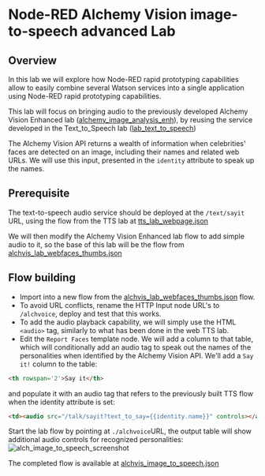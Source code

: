 # Node-RED Alchemy Vision image-to-speech advanced Lab
## Overview
In this lab we will explore how Node-RED rapid prototyping capabilities allow to easily combine several Watson services into a single application using Node-RED rapid prototyping capabilities.  

This lab will focus on bringing audio to the previously developed Alchemy Vision Enhanced lab ([alchemy_image_analysis_enh](/advanced_examples/alchemy_image_analysis_thumbs/README.md)), 
by reusing the service developed in the Text_to_Speech lab ([lab_text_to_speech](/basic_examples/text_to_speech/README.md))

The Alchemy Vision API returns a wealth of information when celebrities' faces are detected on an image, including their names and related web URLs. We will use this input, presented in the `identity` attribute to speak up the names.

## Prerequisite
The text-to-speech audio service should be deployed at the `/text/sayit` URL, using the flow from the TTS lab at [tts_lab_webpage.json](/basic_examples/text_to_speech/tts_lab_webpage.json)

We will then modify the Alchemy Vision Enhanced lab flow to add simple audio to it, so the base of this lab will be the flow from [alchvis_lab_webfaces_thumbs.json](/advanced_examples/alchemy_image_analysis_thumbs/alchvis_lab_webfaces_thumbs.json)

## Flow building
 - Import into a new flow from the [alchvis_lab_webfaces_thumbs.json](/advanced_examples/alchemy_image_analysis_thumbs/alchvis_lab_webfaces_thumbs.json) flow.
 - To avoid URL conflicts, rename the HTTP Input node URL's to `/alchvoice`, deploy and test that this works.
 - To add the audio playback capability, we will simply use the HTML `<audio>` tag, similarly to what has been done in the web TTS lab.
 - Edit the `Report Faces` template node. We will add a column to that table, which will conditionally add an audio tag to speak out the names of the personalities when identified by the Alchemy Vision API.  We'll add a `Say it!` column to the table:
 ```HTML
 <th rowspan='2'>Say it</th>
```
and populate it with an audio tag that refers to the previously built TTS flow when the identity attribute is set:  
```HTML
<td><audio src="/talk/sayit?text_to_say={{identity.name}}" controls></audio></td>
```

Start the lab flow by pointing at `./alchvoice`URL, the output table will show additional audio controls for recognized personalities:  
![alch_image_to_speech_screenshot](images/alchvis_image_to_speech_screenshot.png)

The completed flow is available at [alchvis_image_to_speech.json](alchvis_image_to_speech.json)
